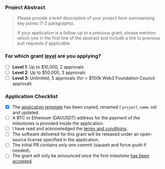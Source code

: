 ### Project Abstract

> Please provide a brief description of your project here summarising key points (1-2 paragraphs).
>
> If your application is a follow-up to a previous grant, please mention which one in the first line of the abstract and include a link to previous pull requests if applicable.

### For which grant [level](https://github.com/PolymeshAssociation/Grants-Program#level_slider-levels) are you applying? 
- [ ] **Level 1**:  Up to $10,000, 2 approvals
- [ ] **Level 2**:  Up to $50,000, 3 approvals
- [ ] **Level 3**:  Unlimited, 5 approvals (for > $100k Web3 Foundation Council approval)

### Application Checklist

- [x] The [application template](https://github.com/PolymeshAssociation/Grants-Program/blob/main/applications/application-template.md) has been copied, renamed ( `project_name.md`) and updated.
- [ ] A BTC or Ethereum (DAI/USDT) address for the payment of the milestones is provided inside the application.
- [ ] I have read and acknowledged the [terms and conditions](https://github.com/PolymeshAssociation/Grants-Program/blob/main/docs/T&Cs.md).
- [ ] The software delivered for this grant will be released under an open-source license specified in the application.
- [ ] The initial PR contains only one commit (squash and force-push if needed).
- [ ] The grant will only be announced once the first milestone [has been accepted](https://github.com/PolymeshAssociation/Grant-Milestone-Delivery#process).
